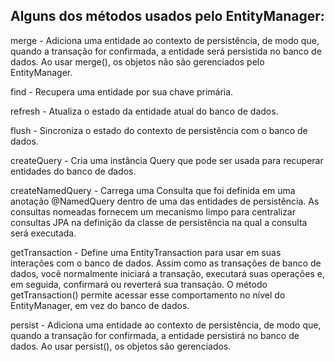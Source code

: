 ## Alguns dos métodos usados pelo EntityManager:

merge - Adiciona uma entidade ao contexto de persistência, de modo que, quando a transação for confirmada, a entidade será persistida no banco de dados. Ao usar merge(), os objetos não são gerenciados pelo EntityManager.

find - Recupera uma entidade por sua chave primária.

refresh - Atualiza o estado da entidade atual do banco de dados.

flush - Sincroniza o estado do contexto de persistência com o banco de dados.

createQuery - Cria uma instância Query que pode ser usada para recuperar entidades do banco de dados.

createNamedQuery - Carrega uma Consulta que foi definida em uma anotação @NamedQuery dentro de uma das entidades de persistência. As consultas nomeadas fornecem um mecanismo limpo para centralizar consultas JPA na definição da classe de persistência na qual a consulta será executada.

getTransaction - Define uma EntityTransaction para usar em suas interações com o banco de dados. Assim como as transações de banco de dados, você normalmente iniciará a transação, executará suas operações e, em seguida, confirmará ou reverterá sua transação. O método getTransaction() permite acessar esse comportamento no nível do EntityManager, em vez do banco de dados.

persist - Adiciona uma entidade ao contexto de persistência, de modo que, quando a transação for confirmada, a entidade persistirá no banco de dados. Ao usar persist(), os objetos são gerenciados.